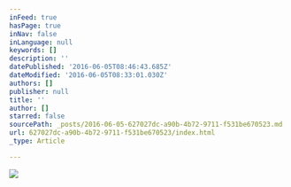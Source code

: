 ```yaml
---
inFeed: true
hasPage: true
inNav: false
inLanguage: null
keywords: []
description: ''
datePublished: '2016-06-05T08:46:43.685Z'
dateModified: '2016-06-05T08:33:01.030Z'
authors: []
publisher: null
title: ''
author: []
starred: false
sourcePath: _posts/2016-06-05-627027dc-a90b-4b72-9711-f531be670523.md
url: 627027dc-a90b-4b72-9711-f531be670523/index.html
_type: Article

---
```

![](https://the-grid-user-content.s3-us-west-2.amazonaws.com/de8550d1-042a-4fd5-9eec-889d51f87a44.jpg)